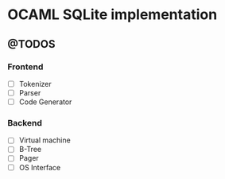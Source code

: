 # OCAML SQLite implementation

## @TODOS

### Frontend 

- [ ] Tokenizer
- [ ] Parser
- [ ] Code Generator

### Backend

- [ ] Virtual machine
- [ ] B-Tree
- [ ] Pager
- [ ] OS Interface
